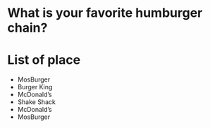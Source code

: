 # What is your favorite humburger chain?

# List of place
- MosBurger
- Burger King
- McDonald’s
- Shake Shack
- McDonald’s
- MosBurger
